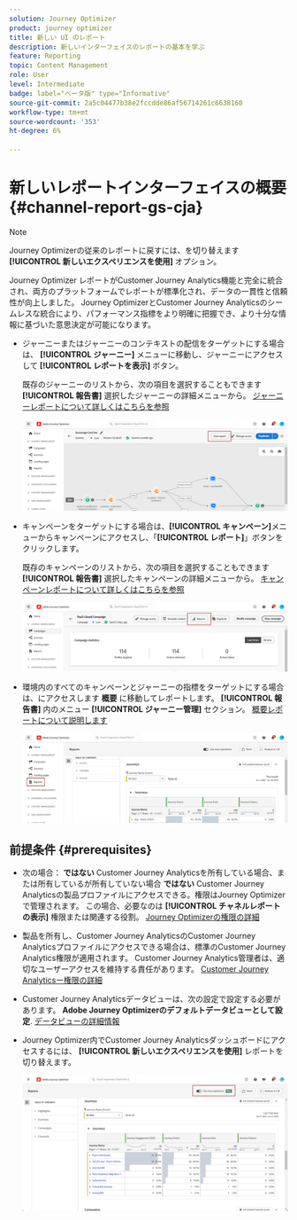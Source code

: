 ```yaml
---
solution: Journey Optimizer
product: journey optimizer
title: 新しい UI のレポート
description: 新しいインターフェイスのレポートの基本を学ぶ
feature: Reporting
topic: Content Management
role: User
level: Intermediate
badge: label="ベータ版" type="Informative"
source-git-commit: 2a5c04477b38e2fccdde86af56714261c6638160
workflow-type: tm+mt
source-wordcount: '353'
ht-degree: 6%

---
```


# 新しいレポートインターフェイスの概要 {#channel-report-gs-cja}

>[!NOTE]
>
> Journey Optimizerの従来のレポートに戻すには、を切り替えます **[!UICONTROL 新しいエクスペリエンスを使用]** オプション。

Journey Optimizer レポートがCustomer Journey Analytics機能と完全に統合され、両方のプラットフォームでレポートが標準化され、データの一貫性と信頼性が向上しました。 Journey OptimizerとCustomer Journey Analyticsのシームレスな統合により、パフォーマンス指標をより明確に把握でき、より十分な情報に基づいた意思決定が可能になります。

* ジャーニーまたはジャーニーのコンテキストの配信をターゲットにする場合は、 **[!UICONTROL ジャーニー]** メニューに移動し、ジャーニーにアクセスして **[!UICONTROL レポートを表示]** ボタン。

  既存のジャーニーのリストから、次の項目を選択することもできます **[!UICONTROL 報告書]** 選択したジャーニーの詳細メニューから。 [ジャーニーレポートについて詳しくはこちらを参照](journey-global-report-cja.md)

  ![](assets/gs-cja-report-3.png)

* キャンペーンをターゲットにする場合は、**[!UICONTROL キャンペーン]**&#x200B;メニューからキャンペーンにアクセスし、「**[!UICONTROL レポート]**」ボタンをクリックします。

  既存のキャンペーンのリストから、次の項目を選択することもできます **[!UICONTROL 報告書]** 選択したキャンペーンの詳細メニューから。 [キャンペーンレポートについて詳しくはこちらを参照](campaign-global-report-cja.md)

  ![](assets/gs-cja-report-2.png)

* 環境内のすべてのキャンペーンとジャーニーの指標をターゲットにする場合は、にアクセスします **概要** に移動してレポートします。 **[!UICONTROL 報告書]** 内のメニュー **[!UICONTROL ジャーニー管理]** セクション。 [概要レポートについて説明します](channel-report-cja.md)

  ![](assets/gs-cja-report-1.png)

## 前提条件 {#prerequisites}

* 次の場合： **ではない** Customer Journey Analyticsを所有している場合、または所有しているが所有していない場合 **ではない** Customer Journey Analyticsの製品プロファイルにアクセスできる。権限はJourney Optimizerで管理されます。 この場合、必要なのは **[!UICONTROL チャネルレポートの表示]** 権限または関連する役割。 [Journey Optimizerの権限の詳細](../administration/permissions.md)
* 製品を所有し、Customer Journey AnalyticsのCustomer Journey Analyticsプロファイルにアクセスできる場合は、標準のCustomer Journey Analytics権限が適用されます。 Customer Journey Analytics管理者は、適切なユーザーアクセスを維持する責任があります。 [Customer Journey Analyticsー権限の詳細](https://experienceleague.adobe.com/en/docs/analytics-platform/using/technotes/access-control)
* Customer Journey Analyticsデータビューは、次の設定で設定する必要があります。 **Adobe Journey Optimizerのデフォルトデータビューとして設定**. [データビューの詳細情報](https://experienceleague.adobe.com/ja/docs/analytics-platform/using/cja-dataviews/create-dataview)
* Journey Optimizer内でCustomer Journey Analyticsダッシュボードにアクセスするには、 **[!UICONTROL 新しいエクスペリエンスを使用]** レポートを切り替えます。

  ![](assets/cja-option.png)

